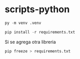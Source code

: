 # scripts-python

```python
py -m venv .venv
```
```python
pip install -r requirements.txt
```
Si se agrega otra libreria 

```python
pip freeze > requirements.txt
```
